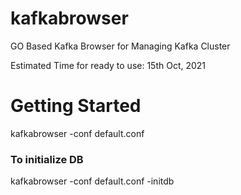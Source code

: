 # kafkabrowser

GO Based Kafka Browser for Managing Kafka Cluster

Estimated Time for ready to use: 15th Oct, 2021

# Getting Started

kafkabrowser -conf default.conf

### To initialize DB

kafkabrowser -conf default.conf -initdb
